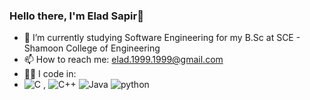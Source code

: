 ### Hello there, I'm Elad Sapir👋

- 🌱 I’m currently studying Software Engineering for my B.Sc at SCE - Shamoon College of Engineering
- 📫 How to reach me: elad.1999.1999@gmail.com
- 👨‍💻 I code in: 
- ![C](https://user-images.githubusercontent.com/93078589/172214970-b70b2729-2e88-4f17-9543-155cf1aab98f.png) , ![C++](https://user-images.githubusercontent.com/93078589/172215161-aea741d8-027e-4375-a1c3-16a02a309dde.png)
![Java](https://user-images.githubusercontent.com/93078589/172215641-f8897f6e-b65f-404c-877d-1d581013310c.png) ![python](https://user-images.githubusercontent.com/93078589/172216938-7090ffb9-e6e4-4c38-800f-fef0a8e8631c.png)







